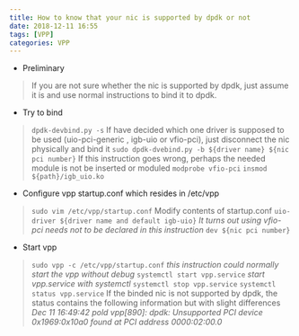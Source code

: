 ```yaml
---
title: How to know that your nic is supported by dpdk or not
date: 2018-12-11 16:55
tags: [VPP]
categories: VPP
---
```


- Preliminary

> If you are not sure whether the nic is supported by dpdk, just assume it is and use normal instructions to bind it to dpdk.

- Try to bind

> `dpdk-devbind.py -s`
> If have decided which one driver is supposed to be used (uio-pci-generic , igb-uio or vfio-pci), just disconnect the nic physically and bind it
> `sudo dpdk-dvebind.py -b ${driver name} ${nic pci number}`
> If this instruction goes wrong, perhaps the needed module is not be inserted or moduled
> `modprobe vfio-pci`
> `insmod ${path}/igb_uio.ko`

<!-- more -->

- Configure vpp startup.conf which resides in /etc/vpp

> `sudo vim /etc/vpp/startup.conf`
> Modify contents of startup.conf
> `uio-driver ${driver name and default igb-uio}` *It turns out using vfio-pci needs not to be declared in this instruction*
> `dev ${nic pci number}`

- Start vpp

> `sudo vpp -c /etc/vpp/startup.conf` *this instruction could normally start the vpp without debug*
> `systemctl start vpp.service` *start vpp.service with systemctl*
> `systemctl stop vpp.service`
> `systemctl status vpp.service`
> If the binded nic is not supported by dpdk, the status contains the following information but with slight differences
> *Dec 11 16:49:42 pold vpp[890]: dpdk: Unsupported PCI device 0x1969:0x10a0 found at PCI address 0000:02:00.0*
